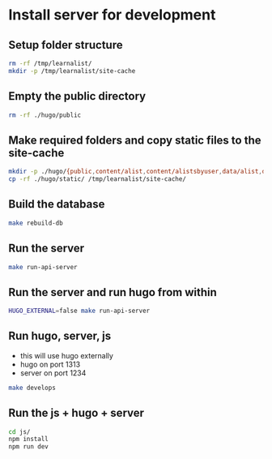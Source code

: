 # Install server for development

## Setup folder structure

```sh
rm -rf /tmp/learnalist/
mkdir -p /tmp/learnalist/site-cache
```

## Empty the public directory

```sh
rm -rf ./hugo/public
```

## Make required folders and copy static files to the site-cache

```sh
mkdir -p ./hugo/{public,content/alist,content/alistsbyuser,data/alist,data/alistsbyuser}
cp -rf ./hugo/static/ /tmp/learnalist/site-cache/
```

##  Build the database
```sh
make rebuild-db
```


##  Run the server
```sh
make run-api-server
```

## Run the server and run hugo from within
```sh
HUGO_EXTERNAL=false make run-api-server
```

## Run hugo, server, js
- this will use hugo externally
- hugo on port 1313
- server on port 1234
```sh
make develops
```

## Run the js + hugo + server
```sh
cd js/
npm install
npm run dev
```

